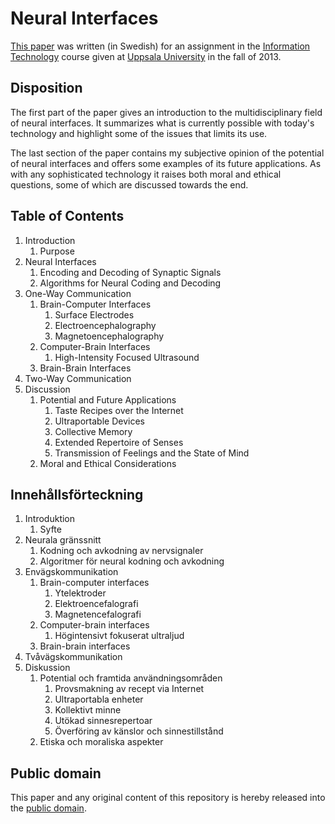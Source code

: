 # Neural Interfaces

[This paper](https://raw.githubusercontent.com/mewmew/neural_interfaces/master/neurala_gränssnitt.pdf) was written (in Swedish) for an assignment in the [Information Technology] course given at [Uppsala University] in the fall of 2013.

[Information Technology]: https://www.uu.se/en/admissions/master/selma/kursplan/?kKod=1DT051
[Uppsala University]: https://www.uu.se/

## Disposition

The first part of the paper gives an introduction to the multidisciplinary field of neural interfaces. It summarizes what is currently possible with today's technology and highlight some of the issues that limits its use.

The last section of the paper contains my subjective opinion of the potential of neural interfaces and offers some examples of its future applications. As with any sophisticated technology it raises both moral and ethical questions, some of which are discussed towards the end.

## Table of Contents

1. Introduction
	1. Purpose
2. Neural Interfaces
	1. Encoding and Decoding of Synaptic Signals
	2. Algorithms for Neural Coding and Decoding
3. One-Way Communication
	1. Brain-Computer Interfaces
		1. Surface Electrodes
		2. Electroencephalography
		3. Magnetoencephalography
	2. Computer-Brain Interfaces
		1. High-Intensity Focused Ultrasound
	3. Brain-Brain Interfaces
4. Two-Way Communication
5. Discussion
	1. Potential and Future Applications
		1. Taste Recipes over the Internet
		2. Ultraportable Devices
		3. Collective Memory
		4. Extended Repertoire of Senses
		5. Transmission of Feelings and the State of Mind
	2. Moral and Ethical Considerations

## Innehållsförteckning

1. Introduktion
	1. Syfte
2. Neurala gränssnitt
	1. Kodning och avkodning av nervsignaler
	2. Algoritmer för neural kodning och avkodning
3. Envägskommunikation
	1. Brain-computer interfaces
		1. Ytelektroder
		2. Elektroencefalografi
		3. Magnetencefalografi
	2. Computer-brain interfaces
		1. Högintensivt fokuserat ultraljud
	3. Brain-brain interfaces
4. Tvåvägskommunikation
5. Diskussion
	1. Potential och framtida användningsområden
		1. Provsmakning av recept via Internet
		2. Ultraportabla enheter
		3. Kollektivt minne
		4. Utökad sinnesrepertoar
		5. Överföring av känslor och sinnestillstånd
	2. Etiska och moraliska aspekter

## Public domain

This paper and any original content of this repository is hereby released into the [public domain].

[public domain]: https://creativecommons.org/publicdomain/zero/1.0/
